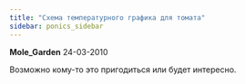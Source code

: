```yaml
---
title: "Cхема температурного графика для томата"
sidebar: ponics_sidebar
---
```


**Mole_Garden** 24-03-2010

Возможно кому-то это пригодиться или будет интересно.



